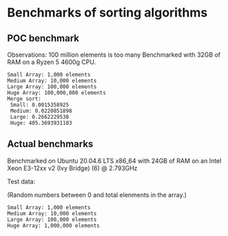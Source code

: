 # Benchmarks of sorting algorithms

## POC benchmark
Observations: 100 million elements is too many
Benchmarked with 32GB of RAM on a Ryzen 5 4600g CPU.
```
Small Array: 1,000 elements
Medium Array: 10,000 elements
Large Array: 100,000 elements
Huge Array: 100,000,000 elements
Merge sort: 
 Small: 0.0015358925
 Medium: 0.0220851898
 Large: 0.2662229538
 Huge: 405.3693931103
 ```

## Actual benchmarks
Benchmarked on Ubuntu 20.04.6 LTS x86_64 with 24GB of RAM on an Intel Xeon E3-12xx v2 (Ivy Bridge) (6) @ 2.793GHz

Test data:

(Random numbers between 0 and total elenments in the array.)
```
Small Array: 1,000 elements
Medium Array: 10,000 elements
Large Array: 100,000 elements
Huge Array: 1,000,000 elements
```